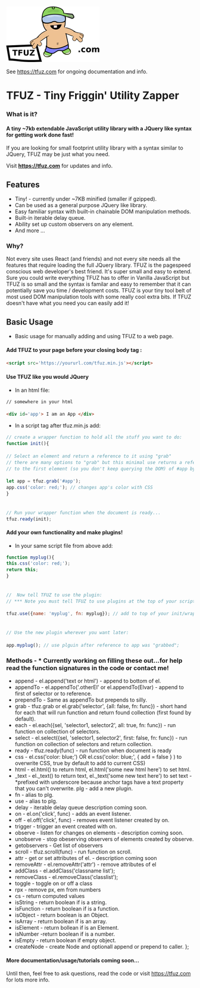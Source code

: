 

[<img alt="TFUZ"  src="imgs/logo.png" />](https://tfuz.com/)


See https://tfuz.com for ongoing documentation and info.



# TFUZ - Tiny Friggin' Utility Zapper
### What is it? 

#### A tiny ~7kb extendable JavaScript utility library with a JQuery like syntax for getting work done fast!

If you are looking for small footprint utility library with a syntax similar to JQuery, TFUZ may be just what you need.

Visit **https://tfuz.com** for updates and info.

## Features
* Tiny! - currently under ~7KB minified (smaller if gzipped).
* Can be used as a general purpose JQuery like library.
* Easy familiar syntax with built-in chainable DOM manipulation methods.
* Built-in iterable delay queue.
* Ability set up custom observers on any element.
* And more ...

### Why? 
Not every site uses React (and friends) and not every site needs all the features that require loading the full JQuery library. TFUZ is the pagespeed conscious web developer's best friend. It's super small and easy to extend. Sure you could write everything TFUZ has to offer in Vanilla JavaScript but TFUZ is so small and the syntax is familar and easy to remember that it can potentially save you time / development costs. TFUZ is your tiny tool belt of most used DOM manipulation tools with some really cool extra bits. If TFUZ doesn't have what you need you can easily add it!

## Basic Usage

* Basic usage for manually adding and using TFUZ to a web page. 

#### Add TFUZ to your page before your closing body tag :

```html
<script src='https://yoururl.com/tfuz.min.js'></script>

```


#### Use TFUZ like you would JQuery

* In an html file:
```html
// somewhere in your html

<div id='app'> I am an App </div>
```

* In a script tag after tfuz.min.js add:

```js
// create a wrapper function to hold all the stuff you want to do:
function init(){

// Select an element and return a reference to it using "grab"
// there are many options to "grab" but this minimal use returns a reference
// to the first element (so you don't keep querying the DOM) of #app by default

let app = tfuz.grab('#app');
app.css('color: red;'); // changes app's color with CSS
}


// Run your wrapper function when the document is ready...
tfuz.ready(init);

```

#### Add your own functionality and make plugins!

* In your same script file from above add:

```js
function myplug(){
this.css('color: red;');
return this;
}


//  Now tell TFUZ to use the plugin:                  
// *** Note you must tell TFUZ to use plugins at the top of your script file before initalizing anything else. 

tfuz.use({name: 'myplug', fn: myplug}); // add to top of your init/wrapper function.


// Use the new plugin wherever you want later:

app.myplug(); // use plguin after reference to app was "grabbed";

```

### Methods - * Currently working on filling these out...for help read the function signatures in the code or contact me! 

 *   append -  el.append('text or html') - append to bottom of el.
 *   appendTo - el.appendTo('.otherEl' or el.appendTo(Elvar) - append to first of selector or to reference.
 *   prependTo - Same as appendTo but prepends to silly.
 *   grab - tfuz.grab or el.grab('selector', {all: false, fn: func}) - short hand for each that will run function and return found collection (first found by default).
 *   each - el.each({sel, 'selector1, selector2', all: true, fn: func}) - run function on collection of selectors.
 *   select - el.select({sel, 'selector1, selector2', first: false, fn: func}) - run function on collection of selectors and return collection.
 *   ready - tfuz.ready(func) - run function when document is ready 
 *   css -  el.css('color: blue;') OR   el.css('color: blue;', { add = false } ) to overwrite CSS, true by default to add to current CSS)  
 *   html - el.html() to return html, el.html('some new html here') to set html.
 *   _text - el._text() to return text, el._text('some new text here') to set text -  *prefixed with underscore because anchor tags have a text property that you can't overwrite.
     plg - add a new plugin.
 *   fn - alias to plg.
 *   use - alias to plg.
 *   delay - iterable delay queue description coming soon.
 *   on - el.on('click', func) - adds an event listener.
 *   off - el.off('click', func) -  removes event listener created by on.
 *   trigger -  trigger an event created with on.
 *   observe - listen for changes on elements - description coming soon.
 *   unobserve - stop obeserving observers of elements created by observe.
 *   getobservers -  Get list of observers
 *   scroll - tfuz.scroll(func) - run function on scroll.
 *   attr -  get or set attributes of el. - description coming soon
 *   removeAttr - el.removeAttr('attr') -  remove attributes of el
 *   addClass - el.addClass('classname list');
 *   removeClass - el.removeClass('classlist');
 *   toggle -  toggle on or off a class
 *   rpx - remove px, em from numbers
 *   cs - return computed values 
 *   isString - return boolean if is a string. 
 *   isFunction -  return boolean if is a function.
 *   isObject -  return boolean is an Object.
 *   isArray - return boolean  if is an array.
 *   isElement -  return bollean  if is an Element.
 *   isNumber -return boolean if is a number.
 *   isEmpty -  return boolean if empty object.
 *   createNode -  create Node and optionall append or prepend to caller.
  };



#### More documentation/usage/tutorials coming soon...

Until then, feel free to ask questions, read the code or visit https://tfuz.com for lots more info.


